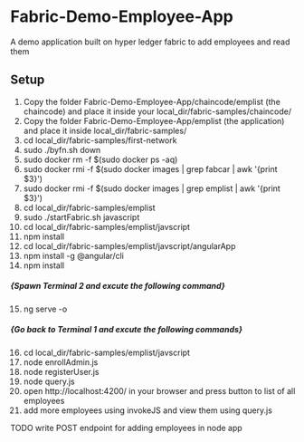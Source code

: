 # Fabric-Demo-Employee-App
A demo application built on hyper ledger fabric to add employees and read them


## Setup
1. Copy the folder Fabric-Demo-Employee-App/chaincode/emplist (the chaincode) and place it inside your local_dir/fabric-samples/chaincode/
2. Copy the folder Fabric-Demo-Employee-App/emplist (the application) and place it inside local_dir/fabric-samples/
3. cd local_dir/fabric-samples/first-network
4. sudo ./byfn.sh down
5. sudo docker rm -f $(sudo docker ps -aq)
6. sudo docker rmi -f $(sudo docker images | grep fabcar | awk '{print $3}')
7. sudo docker rmi -f $(sudo docker images | grep emplist | awk '{print $3}')
8. cd local_dir/fabric-samples/emplist
9. sudo ./startFabric.sh javascript
10. cd local_dir/fabric-samples/emplist/javscript
11. npm install
12. cd local_dir/fabric-samples/emplist/javscript/angularApp
13. npm install -g @angular/cli
14. npm install
##### {Spawn Terminal 2 and excute the following command}
15. ng serve -o
##### {Go back to Terminal 1 and excute the following commands}
16. cd local_dir/fabric-samples/emplist/javscript
17. node enrollAdmin.js
18. node registerUser.js
19. node query.js
20. open http://localhost:4200/ in your browser and press button to list of all employees
21. add more employees using invokeJS and view them using query.js

TODO write POST endpoint for adding employees in node app



